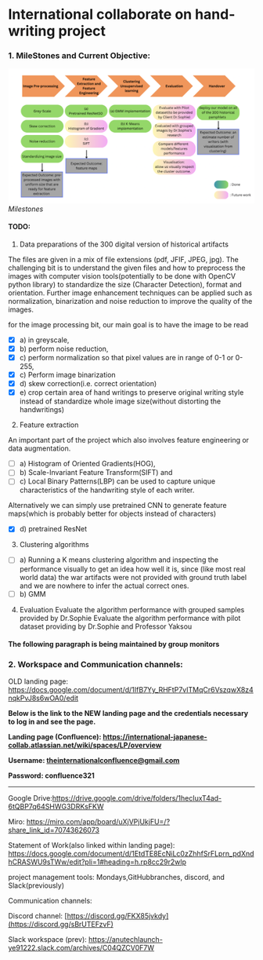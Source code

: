 # International collaborate on hand-writing project





### 1. MileStones and Current Objective:

![Milestones](documentation/milestone.png)*Milestones*

#### TODO: 

1. Data preparations of the 300 digital version of historical artifacts

The files are given in a mix of file extensions (pdf, JFIF, JPEG, jpg). The challenging bit is to understand the given files and how to preprocess the images with computer vision tools(potentially to be done with OpenCV python library) to standardize the size (Character Detection), format and orientation. Further image enhancement techniques can be applied such as normalization, binarization and noise reduction to improve the quality of the images.

for the image processing bit, our main goal is to have the image to be read 
- [X] a) in greyscale, 
- [X] b) perform noise reduction,
- [X] c) perform normalization so that pixel values are in range of 0-1 or 0-255,
- [X] c) Perform image binarization
- [X] d) skew correction(i.e. correct orientation)
- [X] e) crop certain area of hand writings to preserve original writing style instead of standardize whole image size(without distorting the handwritings)

2. Feature extraction
 
An important part of the project which also involves feature engineering or data augmentation.
- [ ] a) Histogram of Oriented Gradients(HOG), 
- [ ] b) Scale-Invariant Feature Transform(SIFT) and 
- [ ] c) Local Binary Patterns(LBP) 
can be used to capture unique characteristics of the handwriting style of each writer.

Alternatively we can simply use pretrained CNN to generate feature maps(which is probably better for objects instead of characters)
- [X] d) pretrained ResNet

<!-- ![spatial net|320x271, 50%](model/spatial-net.jpeg)*spatial*

![Patch_D](model/Patch_D.png)*Patch_D*

![MSRF_CLASSIFICATION](model/MSRF_CLASSIFICATION.jpeg)*MSRF* -->

3. Clustering algorithms

- [ ] a) Running a K means clustering algorithm and inspecting the performance visually to get an idea how well it is, since (like most real world data) the war artifacts were not provided with ground truth label and we are nowhere to infer the actual correct ones.
- [ ] b) GMM

4. Evaluation
Evaluate the algorithm performance with grouped samples provided by Dr.Sophie
Evaluate the algorithm performance with pilot dataset providing by Dr.Sophie and Professor Yaksou


#### The following paragraph is being maintained by group monitors
### 2. Workspace and Communication channels:

OLD landing page: https://docs.google.com/document/d/1IfB7Yy_RHFtP7vITMqCr6VszqwX8z4nqkPvJ8s6wOA0/edit

**Below is the link to the NEW landing page and the credentials necessary to log in and see the page.**

**Landing page (Confluence): https://international-japanese-collab.atlassian.net/wiki/spaces/LP/overview**

**Username: theinternationalconfluence@gmail.com**

**Password: confluence321**

-----------------
Google Drive:https://drive.google.com/drive/folders/1hecIuxT4ad-6tQBP7q64SHWG3DRKsFKW

Miro: https://miro.com/app/board/uXjVPjUkjFU=/?share_link_id=70743626073
 
Statement of Work(also linked within landing page): https://docs.google.com/document/d/1EtdTE8EcNiLc0zZhhfSrFLprn_pdXndhCRASWU9sTWw/edit?pli=1#heading=h.rp8cc29r2wlp
 
project management tools: Mondays,GitHubbranches, discord, and Slack(previously)
 
Communication channels: 

Discord channel: [https://discord.gg/FKX85jvkdy](https://discord.gg/sBrUTEFzvF) 


Slack workspace (prev): https://anutechlaunch-ye91222.slack.com/archives/C04QZCV0F7W
